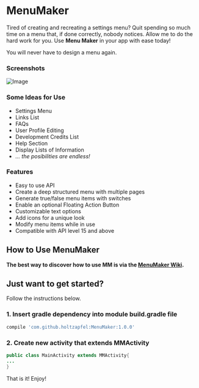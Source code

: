 # MenuMaker

Tired of creating and recreating a settings menu?  Quit spending so much time on a menu that, if done correctly, nobody notices.  Allow me to do the hard work for you.  Use **Menu Maker** in your app with ease today!  

You will never have to design a menu again.

### Screenshots
![Image](https://drive.google.com/open?id=0ByZ53NFUekadYWxCMlpQWnJVek0)

### Some Ideas for Use
- Settings Menu
- Links List
- FAQs
- User Profile Editing
- Development Credits List
- Help Section
- Display Lists of Information
- _... the posibilities are endless!_

### Features
- Easy to use API
- Create a deep structured menu with multiple pages
- Generate true/false menu items with switches
- Enable an optional Floating Action Button
- Customizable text options
- Add icons for a unique look
- Modify menu items while in use
- Compatible with API level 15 and above

## How to Use MenuMaker
**The best way to discover how to use MM is via the [MenuMaker Wiki](https://github.com/holtzapfel/MenuMaker/wiki).**  
## Just want to get started?
Follow the instructions below.
### 1. Insert gradle dependency into module build.gradle file
```gradle
compile 'com.github.holtzapfel:MenuMaker:1.0.0'
```
### 2. Create new activity that extends **MMActivity**
```java
public class MainActivity extends MMActivity{
...
}
```
That is it!  Enjoy!
